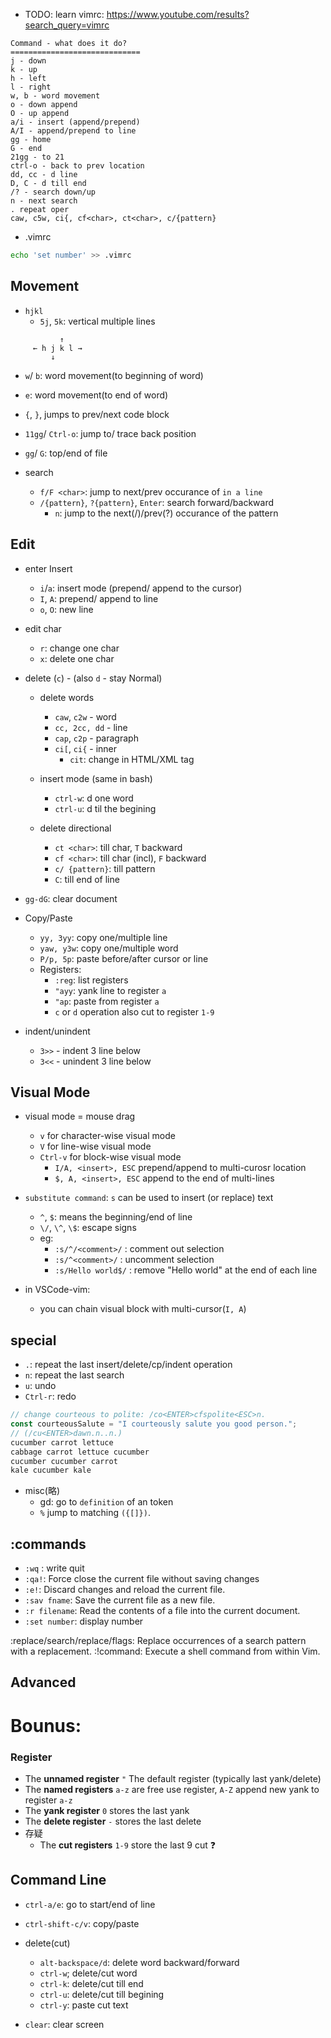 - TODO: learn vimrc: https://www.youtube.com/results?search_query=vimrc

```
Command - what does it do?
=============================
j - down
k - up
h - left
l - right
w, b - word movement
o - down append
O - up append
a/i - insert (append/prepend)
A/I - append/prepend to line
gg - home
G - end
21gg - to 21
ctrl-o - back to prev location
dd, cc - d line
D, C - d till end
/? - search down/up
n - next search
. repeat oper
caw, c5w, ci{, cf<char>, ct<char>, c/{pattern}
```

- .vimrc

```bash
echo 'set number' >> .vimrc
```

## Movement

- `hjkl`
  - `5j`, `5k`: vertical multiple lines

```
           ↑
     ← h j k l →
         ↓
```

- `w`/ `b`: word movement(to beginning of word)
- `e`: word movement(to end of word)

- `{`, `}`, jumps to prev/next code block

- `11gg`/ `Ctrl-o`: jump to/ trace back position

- `gg`/ `G`: top/end of file

- search

  - `f/F <char>`: jump to next/prev occurance of <char> `in a line`
  - `/{pattern}`, `?{pattern}`, `Enter`: search forward/backward
    - `n`: jump to the next(/)/prev(?) occurance of the pattern

## Edit

- enter Insert

  - `i`/`a`: insert mode (prepend/ append to the cursor)
  - `I`, `A`: prepend/ append to line
  - `o`, `O`: new line

- edit char

  - `r`: change one char
  - `x`: delete one char

- delete (`c`) - (also `d` - stay Normal)

  - delete words

    - `caw`, `c2w` - word
    - `cc, 2cc, dd` - line
    - `cap`, `c2p` - paragraph
    - `ci[`, `ci{` - inner
      - `cit`: change in HTML/XML tag

  - insert mode (same in bash)

    - `ctrl-w`: d one word
    - `ctrl-u`: d til the begining

  - delete directional

    - `ct <char>`: till char, `T` backward
    - `cf <char>`: till char (incl), `F` backward
    - `c/ {pattern}`: till pattern
    - `C`: till end of line

- `gg-dG`: clear document

- Copy/Paste

  - `yy, 3yy`: copy one/multiple line
  - `yaw, y3w`: copy one/multiple word
  - `P/p, 5p`: paste before/after cursor or line
  - Registers:
    - `:reg`: list registers
    - `"ayy`: yank line to register `a`
    - `"ap`: paste from register `a`
    - `c` or `d` operation also cut to register `1-9`

- indent/unindent

  - `3>>` - indent 3 line below
  - `3<<` - unindent 3 line below

## Visual Mode

- visual mode = mouse drag

  - `v` for character-wise visual mode
  - `V` for line-wise visual mode
  - `Ctrl-v` for block-wise visual mode
    - `I/A, <insert>, ESC` prepend/append to multi-curosr location
    - `$, A, <insert>, ESC` append to the end of multi-lines

- `substitute command`: `s` can be used to insert (or replace) text
  - `^`, `$`: means the beginning/end of line
  - `\/`, `\^`, `\$`: escape signs
  - eg:
    - `:s/^/<comment>/` : comment out selection
    - `:s/^<comment>/` : uncomment selection
    - `:s/Hello world$/` : remove "Hello world" at the end of each line
- in VSCode-vim:
  - you can chain visual block with multi-cursor(`I, A`)

## special

- `.`: repeat the last insert/delete/cp/indent operation
- `n`: repeat the last search
- `u`: undo
- `Ctrl-r`: redo

```typescript
// change courteous to polite: /co<ENTER>cfspolite<ESC>n.
const courteousSalute = "I courteously salute you good person.";
// (/cu<ENTER>dawn.n..n.)
cucumber carrot lettuce
cabbage carrot lettuce cucumber
cucumber cucumber carrot
kale cucumber kale
```

- misc(略)
  - gd: go to `definition` of an token
  - `%` jump to matching `({[]})`.

## :commands

- `:wq` : write quit
- `:qa!`: Force close the current file without saving changes
- `:e!`: Discard changes and reload the current file.
- `:sav fname`: Save the current file as a new file.
- `:r filename`: Read the contents of a file into the current document.
- `:set number`: display number

:replace/search/replace/flags: Replace occurrences of a search pattern with a replacement.
:!command: Execute a shell command from within Vim.

## Advanced

# Bounus:

### Register

- The **unnamed register** `"` The default register (typically last yank/delete)
- The **named registers** `a-z` are free use register, `A-Z` append new yank to register `a-z`
- The **yank register** `0` stores the last yank
- The **delete register** `-` stores the last delete
- 存疑
  - The **cut registers** `1-9` store the last 9 cut ❓

## Command Line

- `ctrl-a/e`: go to start/end of line
- `ctrl-shift-c/v`: copy/paste

- delete(cut)

  - `alt-backspace/d`: delete word backward/forward
  - `ctrl-w`; delete/cut word
  - `ctrl-k`: delete/cut till end
  - `ctrl-u`: delete/cut till begining
  - `ctrl-y`: paste cut text

- `clear`: clear screen
